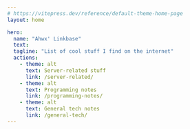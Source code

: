 ```yaml
---
# https://vitepress.dev/reference/default-theme-home-page
layout: home

hero:
  name: "Ahwx' Linkbase"
  text:
  tagline: "List of cool stuff I find on the internet"
  actions:
    - theme: alt
      text: Server-related stuff
      link: /server-related/
    - theme: alt
      text: Programming notes
      link: /programming-notes/
    - theme: alt
      text: General tech notes
      link: /general-tech/
---
```


